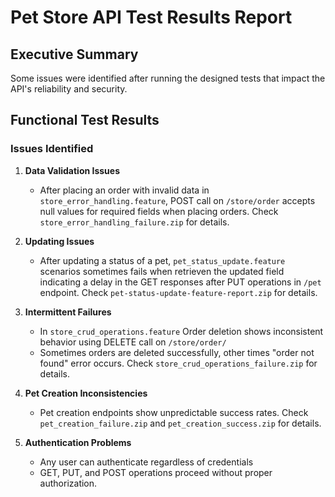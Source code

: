 # Pet Store API Test Results Report
## Executive Summary
Some issues were identified after running the designed tests that impact the API's reliability and security.
## Functional Test Results
### Issues Identified
1. **Data Validation Issues**

    - After placing an order with invalid data in `store_error_handling.feature`, POST call on `/store/order` accepts null values for required fields when placing orders. 
      Check `store_error_handling_failure.zip` for details.

2. **Updating Issues**
    - After updating a status of a pet, `pet_status_update.feature` scenarios sometimes fails when retrieven the updated field indicating a delay in the GET responses after PUT operations in `/pet` endpoint.
      Check `pet-status-update-feature-report.zip` for details.

3. **Intermittent Failures**
    - In `store_crud_operations.feature` Order deletion shows inconsistent behavior using DELETE call on `/store/order/`
    - Sometimes orders are deleted successfully, other times "order not found" error occurs. Check `store_crud_operations_failure.zip` for details.
   
4. **Pet Creation Inconsistencies**
    - Pet creation endpoints show unpredictable success rates. Check `pet_creation_failure.zip` and  `pet_creation_success.zip` for details.
      
5. **Authentication Problems**
    - Any user can authenticate regardless of credentials
    - GET, PUT, and POST operations proceed without proper authorization.
